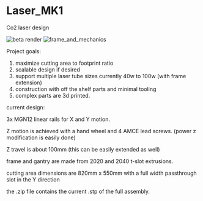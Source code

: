 # Laser_MK1
Co2 laser design

![beta render](https://github.com/nemgrea/Laser_MK1/blob/master/Image_.JPG) ![frame_and_mechanics](https://github.com/nemgrea/Laser_MK1/blob/master/Image_1.JPG)

Project goals:
1. maximize cutting area to footprint ratio
2. scalable design if desired
3. support multiple laser tube sizes currently 40w to 100w (with frame extension)
4. construction with off the shelf parts and minimal tooling
5. complex parts are 3d printed.


current design: 

3x MGN12 linear rails for X and Y motion. 

Z motion is achieved with a hand wheel and 4 AMCE lead screws. (power z modification is easily done)

Z travel is about 100mm (this can be easily extended as well)

frame and gantry are made from 2020 and 2040 t-slot extrusions.

cutting area dimensions are 820mm x 550mm with a full width passthrough slot in the Y direction


the .zip file contains the current .stp of the full assembly.

